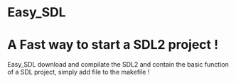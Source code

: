 Easy_SDL
========
A Fast way to start a SDL2 project !
========
Easy_SDL download and compilate the SDL2 and contain the basic function of a SDL project, simply add file to the makefile !
